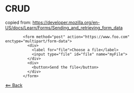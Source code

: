 # CRUD




copied from: https://developer.mozilla.org/en-US/docs/Learn/Forms/Sending_and_retrieving_form_data

            <form method="post" action="https://www.foo.com" enctype="multipart/form-data">
              <div>
                <label for="file">Choose a file</label>
                <input type="file" id="file" name="myFile">
              </div>
              <div>
                <button>Send the file</button>
              </div>
            </form>

[<== Back](README.md)